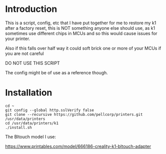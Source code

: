 # Introduction

This is a script, config, etc that I have put together for me to restore my k1 after a factory reset, this is NOT something anyone else should use, as k1 sometimes use different chips in MCUs and so this would cause issues for your printer.

Also if this falls over half way it could soft brick one or more of your MCUs if you are not careful

DO NOT USE THIS SCRIPT

The config might be of use as a reference though.

# Installation

```
cd ~
git config --global http.sslVerify false
git clone --recursive https://github.com/pellcorp/printers.git /usr/data/printers
cd /usr/data/printers/k1
./install.sh
```

The Bltouch model I use:

https://www.printables.com/model/666186-creality-k1-bltouch-adapter

